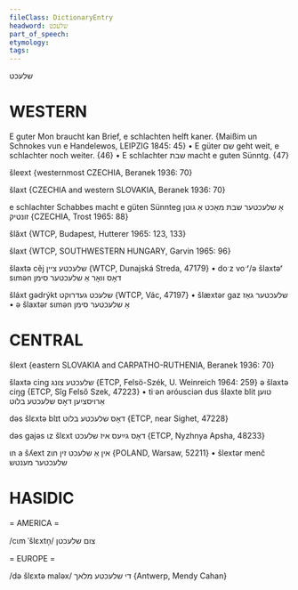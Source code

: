 ```yaml
---
fileClass: DictionaryEntry
headword: שלעכט
part_of_speech: 
etymology: 
tags: 
---
```

שלעכט

WESTERN
========

E guter Mon braucht kan Brief, e schlachten helft kaner.
{Maißim un Schnokes vun e Handelewos, LEIPZIG 1845: 45}
	•	E güter שם geht weit, e schlachter noch weiter. {46}
	•	E schlachter שבת macht e guten Sünntg. {47}

šleɐxt {westernmost CZECHIA, Beranek 1936: 70}

šlaxt {CZECHIA and western SLOVAKIA, Beranek 1936: 70}

e schlachter Schabbes macht e güten Sünnteg אַ שלעכטער שבת מאַכט אַ גוטן זונטיק {CZECHIA, Trost 1965: 88}

šlăxt {WTCP, Budapest, Hutterer 1965: 123, 133}

šlaxt {WTCP, SOUTHWESTERN HUNGARY, Garvin 1965: 96}

šlaxtə cẽj שלעכטע ציין {WTCP, Dunajská Streda, 47179}
	•	doˑz voˑʳ/ə šlaxtəʳ sɩmən דאָס וואָר אַ שלעכטער סימן

šláxt gədrýkt שלעכט געדרוקט {WTCP, Vác, 47197}
	•	šlæxtər gaz שלעכטער גאַז
	•	ə šlaxtər sɩmən אַ שלעכטער סימן

CENTRAL
========

šlext {eastern SLOVAKIA and CARPATHO-RUTHENIA, Beranek 1936: 70}

šlaxtə cing שלעכטע צונג {ETCP, Felsö-Szék, U. Weinreich 1964: 259}
ə šlaxtə ciŋg {ETCP, Sîg Felső Szek, 47223}
	•	tiˑən əróusciən dus šlaxte blit טוען אַרויסציִען דאָס שלעכטע בלוט

dəs šlɛxtə blɪt דאָס שלעכטע בלוט {ETCP, near Sighet, 47228}

dəs gajəs ɩz šlɛxt דאָס גײַעס איז שלעכט {ETCP, Nyzhnya Apsha, 48233}

ɩn a šʎext zɩn אין אַ שלעכט זין {POLAND, Warsaw, 52211}
	•	šlextər menč שלעכטער מענטש

HASIDIC
=======
= AMERICA = 

/cɩm ˈšlɛxtn̩/ צום שלעכטן

= EUROPE = 

/də šlɛxtə maləx/ די שלעכטע מלאך {Antwerp, Mendy Cahan}